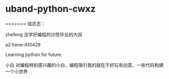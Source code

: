 # uband-python-cwxz



=======
成员志：

zhefeng 没学好编程的计院毕业的大叔

a2:Irene-A10429

Learning python for future.

小白  对编程特别感兴趣的小白，编程吸引我的就在于好玩有创意，一些代码构建一个小世界
